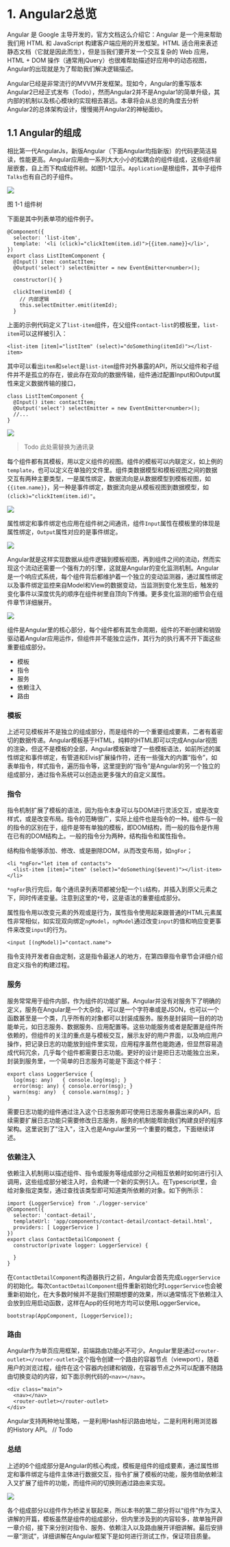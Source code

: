 # 1. Angular2总览
Angular 是 Google 主导开发的，官方文档这么介绍它：Angular 是一个用来帮助我们用 HTML 和 JavaScript 构建客户端应用的开发框架。HTML 适合用来表述静态文档（它就是因此而生），但是当我们要开发一个交互复杂的 Web 应用，HTML + DOM 操作（通常用jQuery）也很难帮助描述好应用中的动态视图，Angular的出现就是为了帮助我们解决逻辑描述。

Angular已经是非常流行的MVVM开发框架。现如今，Angular的重写版本Angular2已经正式发布（Todo），然而Angular2并不是Angular1的简单升级，其内部的机制以及核心模块的实现相去甚远。本章将会从总览的角度去分析Angular2的总体架构设计，慢慢揭开Angular2的神秘面纱。

## 1.1 Angular的组成

相比第一代AngularJs，新版Angular（下面Angular均指新版）的代码更简洁易读，性能更高。Angular应用由一系列大大小小的松耦合的组件组成，这些组件层层嵌套，自上而下构成组件树。如图1-1显示。`Application`是根组件，其中子组件`Talks`也有自己的子组件。

![](https://raw.githubusercontent.com/gf-rd/gf-angular2-book/master/_images/chapter2-1/cmp-tree.png)

图 1-1 组件树

下面是其中列表单项的组件例子。
```
@Component({
  selector: 'list-item',
  template: '<li (click)="clickItem(item.id)">{{item.name}}</li>',
})
export class ListItemComponent {
  @Input() item: contactItem;
  @Output('select') selectEmitter = new EventEmitter<number>();

  constructor(){ }
  
  clickItem(itemId) {
    // 内部逻辑
    this.selectEmitter.emit(itemId);
  }

```

上面的示例代码定义了`list-item`组件，在父组件`contact-list`的模板里，`list-item`可以这样被引入：

```
<list-item [item]="listItem" (select)="doSomething(itemId)"></list-item>
```

其中可以看出`item`和`select`是`list-item`组件对外暴露的API，所以父组件和子组件并不是孤立的存在，彼此存在双向的数据传输，组件通过配置Input和Output属性来定义数据传输的接口，
```
class ListItemComponent { 
  @Input() item: contactItem;
  @Output('select') selectEmitter = new EventEmitter<number>();
  //... 
} 
```

![](https://raw.githubusercontent.com/gf-rd/gf-angular2-book/master/_images/chapter2-1/cmp-data-flow.png)

> Todo 此处需替换为通讯录

每个组件都有其模板，用以定义组件的视图。组件的模板可以内联定义，如上例的`template`，也可以定义在单独的文件里。组件类数据模型和模板视图之间的数据交互有两种主要类型，一是属性绑定，数据流向是从数据模型到模板视图，如`{{item.name}}`，另一种是事件绑定，数据流向是从模板视图到数据模型，如`(click)="clickItem(item.id)"`。

![](https://angular.io/resources/images/devguide/architecture/component-databinding.png)

属性绑定和事件绑定也应用在组件树之间通讯，组件`Input`属性在模板里的体现是属性绑定，`Output`属性对应的是事件绑定。

![](https://angular.io/resources/images/devguide/architecture/parent-child-binding.png)

Angular就是这样实现数据从组件逻辑到模板视图，再到组件之间的流动，然而实现这个流动还需要一个强有力的引擎，这就是Angular的变化监测机制。Angular是一个响应式系统，每个组件背后都维护着一个独立的变动监测器，通过属性绑定以及事件绑定监控来自Model和View的数据变动，当监测到变化发生后，触发的变化事件以深度优先的顺序在组件树里自顶向下传播。更多变化监测的细节会在组件章节详细展开。

![](https://raw.githubusercontent.com/gf-rd/gf-angular2-book/master/_images/chapter2-1/reactive-cd.png)


组件是Angular里的核心部分，每个组件都有其生命周期，组件的不断创建和销毁驱动着Angular应用运作，但组件并不能独立运作，其行为的执行离不开下面这些重要组成部分。

- 模板
- 指令
- 服务
- 依赖注入
- 路由

### 模板
上述可见模板并不是独立的组成部分，而是组件的一个重要组成要素，二者有着密切的数据传递。Angular模板基于HTML，纯粹的HTML即可以完成Angular视图的渲染，但这不是模板的全部，Angular模板新增了一些模板语法，如前所述的属性绑定和事件绑定，有管道和Elvis扩展操作符，还有一些强大的内置“指令”，如表单指令，样式指令，遍历指令等，这里提到的“指令”是Angular的另一个独立的组成部分，通过指令系统可以创造出更多强大的自定义属性。

### 指令
指令机制扩展了模板的语法，因为指令本身可以与DOM进行灵活交互，或是改变样式，或是改变布局。指令的范畴很广，实际上组件也是指令的一种。组件与一般的指令的区别在于，组件是带有单独的模板，即DOM结构，而一般的指令是作用在已有的DOM结构上。一般的指令分为两种，结构指令和属性指令。

结构指令能够添加、修改、或是删除DOM，从而改变布局，如`ngFor`；

```
<li *ngFor="let item of contacts">
  <list-item [item]="item" (select)="doSomething($event)"></list-item>
</li>
```

`*ngFor`执行完后，每个通讯录列表项都被分配一个`li`结构，并插入到原父元素之下，同时传递变量。注意到这里的`*`号，这是语法的重要组成部分。

属性指令用以改变元素的外观或是行为，属性指令使用起来跟普通的HTML元素属性非常相似，如实现双向绑定`ngModel`，`ngModel`通过改变`input`的值和响应变更事件来改变`input`的行为。

```
<input [(ngModel)]="contact.name">
```

指令支持开发者自由定制，这是指令最迷人的地方，在第四章指令章节会详细介绍自定义指令的构建过程。

### 服务

服务常常用于组件内部，作为组件的功能扩展。Angular并没有对服务下了明确的定义，服务在Angular是一个大杂烩，可以是一个字符串或是JSON，也可以一个函数甚至是一个类，几乎所有的对象都可以封装成服务。服务是封装同一目的的功能单元，如日志服务、数据服务、应用配置等。这些功能服务或者是配置是组件所依赖的，但组件的关注的重点是与模板交互，展示友好的用户界面，以及响应用户操作，把记录日志的功能放到组件里实现，应用程序虽然也能跑通，但显然容易造成代码冗余，几乎每个组件都需要日志功能。更好的设计是把日志功能独立出来，封装到服务里，一个简单的日志服务可能是下面这个样子：

```
export class LoggerService {
  log(msg: any)   { console.log(msg); }
  error(msg: any) { console.error(msg); }
  warn(msg: any)  { console.warn(msg); }
}
```

需要日志功能的组件通过注入这个日志服务即可使用日志服务暴露出来的API，后续需要扩展日志功能只需要修改日志服务，服务的机制能帮助我们构建良好的程序架构。这里说到了"注入"，注入也是Angular里另一个重要的概念，下面继续详述。

### 依赖注入
依赖注入机制用以描述组件、指令或服务等组成部分之间相互依赖时如何进行引入调用，这些组成部分被注入时，会构建一个新的实例引入。在Typescript里，会给对象指定类型，通过查找该类型即可知道类所依赖的对象。如下例所示：
```
import {LoggerService} from './logger-service'
@Component({
  selector: 'contact-detail',
  templateUrl: 'app/components/contact-detail/contact-detail.html',
  providers: [ LoggerService ] 
})
export class ContactDetailComponent {
  constructor(private logger: LoggerService) {

  }
}
```
在`ContactDetailComponent`构造器执行之前，Angular会首先完成`LoggerService`的初始化。每次`ContactDetailComponent`组件重新初始化时`LoggerService`也会被重新初始化，在大多数时候并不是我们预期想要的效果，所以通常情况下依赖注入会放到应用启动函数，这样在App的任何地方均可以使用LoggerService。
```
bootstrap(AppComponent, [LoggerService]);
```

### 路由
Angular作为单页应用框架，前端路由功能必不可少。Angular里是通过`<router-outlet></router-outlet>`这个指令创建一个路由的容器节点（viewport），随着用户的浏览过程，组件在这个容器内创建和销毁，在容器节点之外可以配置不随路由切换变动的内容，如下面示例代码的`<nav></nav>`。
```
<div class="main">
  <nav></nav>
  <router-outlet></router-outlet>
</div>
```

Angular支持两种地址策略，一是利用Hash标识路由地址，二是利用利用浏览器的History API。
// Todo

### 总结
上述的6个组成部分是Angular的核心构成，模板是组件的组成要素，通过属性绑定和事件绑定与组件主体进行数据交互，指令扩展了模板的功能，服务借助依赖注入又扩展了组件的功能，而组件间的切换则通过路由来实现。

![](https://angular.io/resources/images/devguide/architecture/overview2.png)

各个组成部分以组件作为桥梁关联起来，所以本书的第二部分将以“组件”作为深入讲解的开篇，模板虽然是组件的组成部分，但内里涉及到的内容较多，故单独开辟一章介绍，接下来分别对指令、服务、依赖注入以及路由展开详细讲解。最后安排一章“测试”，详细讲解在Angular框架下是如何进行测试工作，保证项目质量。



